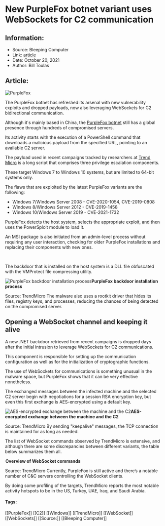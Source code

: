 # New PurpleFox botnet variant uses WebSockets for C2 communication
### 

## Information:
+ Source: Bleeping Computer
+ Link: [article](https://www.bleepingcomputer.com/news/security/new-purplefox-botnet-variant-uses-websockets-for-c2-communication/)
+ Date: October 20, 2021
+ Author: Bill Toulas


## Article:
![PurpleFox](https://www.bleepstatic.com/content/hl-images/2021/10/20/purplefox.png)


The PurpleFox botnet has refreshed its arsenal with new vulnerability exploits and dropped payloads, now also leveraging WebSockets for C2 bidirectional communication.


Although it's mainly based in China, the [PurpleFox botnet](https://www.bleepingcomputer.com/news/security/purple-fox-malware-worms-its-way-into-exposed-windows-systems/) still has a global presence through hundreds of compromised servers.


Its activity starts with the execution of a PowerShell command that downloads a malicious payload from the specified URL, pointing to an available C2 server.


The payload used in recent campaigns tracked by researchers at [Trend Micro](https://www.trendmicro.com/en_us/research/21/j/purplefox-adds-new-backdoor-that-uses-websockets.html) is a long script that comprises three privilege escalation components.


These target Windows 7 to Windows 10 systems, but are limited to 64-bit systems only.


The flaws that are exploited by the latest PurpleFox variants are the following:


* Windows 7/Windows Server 2008 - CVE-2020-1054, CVE-2019-0808
* Windows 8/Windows Server 2012 - CVE-2019-1458
* Windows 10/Windows Server 2019 - CVE-2021-1732


PurpleFox detects the host system, selects the appropriate exploit, and then uses the PowerSploit module to load it.


An MSI package is also initiated from an admin-level process without requiring any user interaction, checking for older PurpleFox installations and replacing their components with new ones.


 


The backdoor that is installed on the host system is a DLL file obfuscated with the VMProtect file compressing utility.



![PurpleFox backdoor installation process](https://www.bleepstatic.com/images/news/u/1220909/Security/backdoor.png)**PurpleFox backdoor installation process**  

Source: TrendMicro
The malware also uses a rootkit driver that hides its files, registry keys, and processes, reducing the chances of being detected on the compromised server.


Opening a WebSocket channel and keeping it alive
------------------------------------------------


A new .NET backdoor retrieved from recent campaigns is dropped days after the initial intrusion to leverage WebSockets for C2 communications.


This component is responsible for setting up the communication configuration as well as for the initialization of cryptographic functions.


The use of WebSockets for communications is something unusual in the malware space, but PurpleFox shows that it can be very effective nonetheless.


The exchanged messages between the infected machine and the selected C2 server begin with negotiations for a session RSA encryption key, but even this first exchange is AES-encrypted using a default key.



![AES-encrypted exchange between the machine and the C2](https://www.bleepstatic.com/images/news/u/1220909/Security/AES%20encryption.png)**AES-encrypted exchange between the machine and the C2**  

Source: TrendMicro
By sending "keepalive" messages, the TCP connection is maintained for as long as needed.  


The list of WebSocket commands observed by TrendMicro is extensive, and although there are some discrepancies between different variants, the table below summarizes them all.



![Overview of WebSocket commands](data:image/gif;base64,R0lGODlhAQABAAAAACH5BAEKAAEALAAAAAABAAEAAAICTAEAOw==)**Overview of WebSocket commands**  

Source: TrendMicro
Currently, PurpleFox is still active and there’s a notable number of C&C servers controlling the WebSocket clients.


By doing some profiling of the targets, TrendMicro reports the most notable activity hotspots to be in the US, Turkey, UAE, Iraq, and Saudi Arabia.




#### Tags:
[[PurpleFox]] [[C2]] [[Windows]] [[TrendMicro]] [[WebSocket]] [[WebSockets]] [[Source:]] [[Bleeping Computer]]
